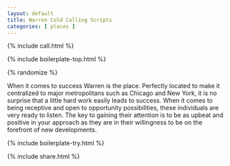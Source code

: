 ```yaml
---
layout: default
title: Warren Cold Calling Scripts
categories: [ places ]
---
```


{% include call.html %}

{% include boilerplate-top.html %}


{% randomize %}

When it comes to success Warren is the place.  Perfectly located to make it centralized to major metropolitans such as Chicago and New York, it is no surprise that a little hard work easily leads to success.  When it comes to being receptive and open to opportunity possibilities, these individuals are very ready to listen.  The key to gaining their attention is to be as upbeat and positive in your approach as they are in their willingness to be on the forefront of new developments.

{% include boilerplate-try.html %}

{% include share.html %}